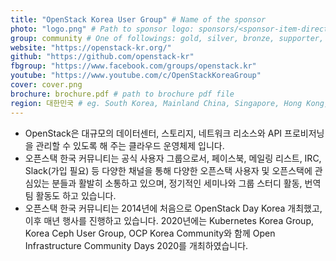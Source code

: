 ```yaml
---
title: "OpenStack Korea User Group" # Name of the sponsor
photo: "logo.png" # Path to sponsor logo: sponsors/<sponsor-item-directory>/logo.png
group: community # One of followings: gold, silver, bronze, supporter, infra, record, videoi18n, swag, partner
website: "https://openstack-kr.org/"
github: "https://github.com/openstack-kr"
fbgroup: "https://www.facebook.com/groups/openstack.kr"
youtube: "https://www.youtube.com/c/OpenStackKoreaGroup"
cover: cover.png
brochure: brochure.pdf # path to brochure pdf file
region: 대한민국 # eg. South Korea, Mainland China, Singapore, Hong Kong, Taiwan ...
---
```


- OpenStack은 대규모의 데이터센터, 스토리지, 네트워크 리소스와 API 프로비저닝을 관리할 수 있도록 해 주는 클라우드 운영체제 입니다.
- 오픈스택 한국 커뮤니티는 공식 사용자 그룹으로서, 페이스북, 메일링 리스트, IRC, Slack(가입 필요) 등 다양한 채널을 통해 다양한 오픈스택 사용자 및 오픈스택에 관심있는 분들과 활발히 소통하고 있으며, 정기적인 세미나와 그룹 스터디 활동, 번역팀 활동도 하고 있습니다.  
- 오픈스택 한국 커뮤니티는 2014년에 처음으로 OpenStack Day Korea 개최했고, 이후 매년 행사를 진행하고 있습니다. 2020년에는 Kubernetes Korea Group, Korea Ceph User Group, OCP Korea Community와 함께 Open Infrastructure Community Days 2020를 개최하였습니다.